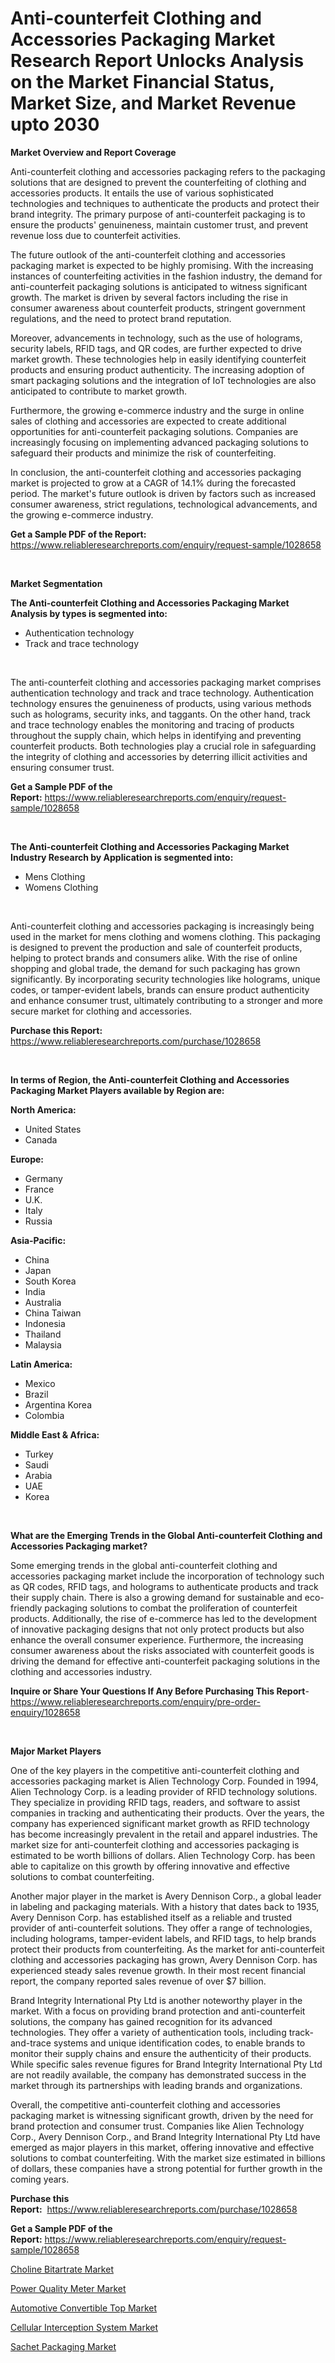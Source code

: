 <p><h1>Anti-counterfeit Clothing and Accessories Packaging Market Research Report Unlocks Analysis on the Market Financial Status, Market Size, and Market Revenue upto 2030</h1></p><p><strong>Market Overview and Report Coverage</strong></p>
<p><p>Anti-counterfeit clothing and accessories packaging refers to the packaging solutions that are designed to prevent the counterfeiting of clothing and accessories products. It entails the use of various sophisticated technologies and techniques to authenticate the products and protect their brand integrity. The primary purpose of anti-counterfeit packaging is to ensure the products' genuineness, maintain customer trust, and prevent revenue loss due to counterfeit activities.</p><p>The future outlook of the anti-counterfeit clothing and accessories packaging market is expected to be highly promising. With the increasing instances of counterfeiting activities in the fashion industry, the demand for anti-counterfeit packaging solutions is anticipated to witness significant growth. The market is driven by several factors including the rise in consumer awareness about counterfeit products, stringent government regulations, and the need to protect brand reputation.</p><p>Moreover, advancements in technology, such as the use of holograms, security labels, RFID tags, and QR codes, are further expected to drive market growth. These technologies help in easily identifying counterfeit products and ensuring product authenticity. The increasing adoption of smart packaging solutions and the integration of IoT technologies are also anticipated to contribute to market growth.</p><p>Furthermore, the growing e-commerce industry and the surge in online sales of clothing and accessories are expected to create additional opportunities for anti-counterfeit packaging solutions. Companies are increasingly focusing on implementing advanced packaging solutions to safeguard their products and minimize the risk of counterfeiting.</p><p>In conclusion, the anti-counterfeit clothing and accessories packaging market is projected to grow at a CAGR of 14.1% during the forecasted period. The market's future outlook is driven by factors such as increased consumer awareness, strict regulations, technological advancements, and the growing e-commerce industry.</p></p>
<p><strong>Get a Sample PDF of the Report:</strong> <a href="https://www.reliableresearchreports.com/enquiry/request-sample/1028658">https://www.reliableresearchreports.com/enquiry/request-sample/1028658</a></p>
<p>&nbsp;</p>
<p><strong>Market Segmentation</strong></p>
<p><strong>The Anti-counterfeit Clothing and Accessories Packaging Market Analysis by types is segmented into:</strong></p>
<p><ul><li>Authentication technology</li><li>Track and trace technology</li></ul></p>
<p>&nbsp;</p>
<p><p>The anti-counterfeit clothing and accessories packaging market comprises authentication technology and track and trace technology. Authentication technology ensures the genuineness of products, using various methods such as holograms, security inks, and taggants. On the other hand, track and trace technology enables the monitoring and tracing of products throughout the supply chain, which helps in identifying and preventing counterfeit products. Both technologies play a crucial role in safeguarding the integrity of clothing and accessories by deterring illicit activities and ensuring consumer trust.</p></p>
<p><strong>Get a Sample PDF of the Report:</strong>&nbsp;<a href="https://www.reliableresearchreports.com/enquiry/request-sample/1028658">https://www.reliableresearchreports.com/enquiry/request-sample/1028658</a></p>
<p>&nbsp;</p>
<p><strong>The Anti-counterfeit Clothing and Accessories Packaging Market Industry Research by Application is segmented into:</strong></p>
<p><ul><li>Mens Clothing</li><li>Womens Clothing</li></ul></p>
<p>&nbsp;</p>
<p><p>Anti-counterfeit clothing and accessories packaging is increasingly being used in the market for mens clothing and womens clothing. This packaging is designed to prevent the production and sale of counterfeit products, helping to protect brands and consumers alike. With the rise of online shopping and global trade, the demand for such packaging has grown significantly. By incorporating security technologies like holograms, unique codes, or tamper-evident labels, brands can ensure product authenticity and enhance consumer trust, ultimately contributing to a stronger and more secure market for clothing and accessories.</p></p>
<p><strong>Purchase this Report:</strong>&nbsp; <a href="https://www.reliableresearchreports.com/purchase/1028658">https://www.reliableresearchreports.com/purchase/1028658</a></p>
<p>&nbsp;</p>
<p><strong>In terms of Region, the Anti-counterfeit Clothing and Accessories Packaging Market Players available by Region are:</strong></p>
<p>
    <p> <strong> North America: </strong>
        <ul>
            <li>United States</li>
            <li>Canada</li>
        </ul>
        </p> 
    <p> <strong> Europe: </strong>
        <ul>
            <li>Germany</li>
            <li>France</li>
            <li>U.K.</li>
            <li>Italy</li>
            <li>Russia</li>
        </ul>
        </p> 
    <p> <strong> Asia-Pacific: </strong>
        <ul>
            <li>China</li>
            <li>Japan</li>
            <li>South Korea</li>
            <li>India</li>
            <li>Australia</li>
            <li>China Taiwan</li>
            <li>Indonesia</li>
            <li>Thailand</li>
            <li>Malaysia</li>
        </ul>
        </p> 
    <p> <strong> Latin America: </strong>
        <ul>
            <li>Mexico</li>
            <li>Brazil</li>
            <li>Argentina Korea</li>
            <li>Colombia</li>
        </ul>
        </p> 
    <p> <strong> Middle East & Africa: </strong>
        <ul>
            <li>Turkey</li>
            <li>Saudi</li>
            <li>Arabia</li>
            <li>UAE</li>
            <li>Korea</li>
        </ul>
    </p>
    </p>
<p>&nbsp;</p>
<p><strong>What are the Emerging Trends in the Global Anti-counterfeit Clothing and Accessories Packaging market?</strong></p>
<p><p>Some emerging trends in the global anti-counterfeit clothing and accessories packaging market include the incorporation of technology such as QR codes, RFID tags, and holograms to authenticate products and track their supply chain. There is also a growing demand for sustainable and eco-friendly packaging solutions to combat the proliferation of counterfeit products. Additionally, the rise of e-commerce has led to the development of innovative packaging designs that not only protect products but also enhance the overall consumer experience. Furthermore, the increasing consumer awareness about the risks associated with counterfeit goods is driving the demand for effective anti-counterfeit packaging solutions in the clothing and accessories industry.</p></p>
<p><strong>Inquire or Share Your Questions If Any Before Purchasing This Report</strong>- <a href="https://www.reliableresearchreports.com/enquiry/pre-order-enquiry/1028658">https://www.reliableresearchreports.com/enquiry/pre-order-enquiry/1028658</a></p>
<p>&nbsp;</p>
<p><strong>Major Market Players</strong></p>
<p><p>One of the key players in the competitive anti-counterfeit clothing and accessories packaging market is Alien Technology Corp. Founded in 1994, Alien Technology Corp. is a leading provider of RFID technology solutions. They specialize in providing RFID tags, readers, and software to assist companies in tracking and authenticating their products. Over the years, the company has experienced significant market growth as RFID technology has become increasingly prevalent in the retail and apparel industries. The market size for anti-counterfeit clothing and accessories packaging is estimated to be worth billions of dollars. Alien Technology Corp. has been able to capitalize on this growth by offering innovative and effective solutions to combat counterfeiting.</p><p>Another major player in the market is Avery Dennison Corp., a global leader in labeling and packaging materials. With a history that dates back to 1935, Avery Dennison Corp. has established itself as a reliable and trusted provider of anti-counterfeit solutions. They offer a range of technologies, including holograms, tamper-evident labels, and RFID tags, to help brands protect their products from counterfeiting. As the market for anti-counterfeit clothing and accessories packaging has grown, Avery Dennison Corp. has experienced steady sales revenue growth. In their most recent financial report, the company reported sales revenue of over $7 billion.</p><p>Brand Integrity International Pty Ltd is another noteworthy player in the market. With a focus on providing brand protection and anti-counterfeit solutions, the company has gained recognition for its advanced technologies. They offer a variety of authentication tools, including track-and-trace systems and unique identification codes, to enable brands to monitor their supply chains and ensure the authenticity of their products. While specific sales revenue figures for Brand Integrity International Pty Ltd are not readily available, the company has demonstrated success in the market through its partnerships with leading brands and organizations.</p><p>Overall, the competitive anti-counterfeit clothing and accessories packaging market is witnessing significant growth, driven by the need for brand protection and consumer trust. Companies like Alien Technology Corp., Avery Dennison Corp., and Brand Integrity International Pty Ltd have emerged as major players in this market, offering innovative and effective solutions to combat counterfeiting. With the market size estimated in billions of dollars, these companies have a strong potential for further growth in the coming years.</p></p>
<p><strong>Purchase this Report:</strong>&nbsp;&nbsp;<a href="https://www.reliableresearchreports.com/purchase/1028658">https://www.reliableresearchreports.com/purchase/1028658</a></p>
<p></p>
<p><strong>Get a Sample PDF of the Report:</strong>&nbsp;<a href="https://www.reliableresearchreports.com/enquiry/request-sample/1028658">https://www.reliableresearchreports.com/enquiry/request-sample/1028658</a></p>
<p><p><a href="https://www.linkedin.com/pulse/choline-bitartrate-market-insights-players-forecast-till-2030-aef3e/">Choline Bitartrate Market</a></p><p><a href="https://issuu.com/reportprime-2/docs/power-quality-meter-market-size-2030.pptx?fr=xKAE9_zU1NQ">Power Quality Meter Market</a></p><p><a href="https://medium.com/@caylawisoky8698/automotive-convertible-top-market-size-growth-forecast-2023-2030-94bcb2ad8ac6">Automotive Convertible Top Market</a></p><p><a href="https://www.reportprime.com/cellular-interception-system-r11324">Cellular Interception System Market</a></p><p><a href="https://github.com/GroverBarry/Market-Research-Report-List-1/blob/main/sachet-packaging-market.md">Sachet Packaging Market</a></p></p>